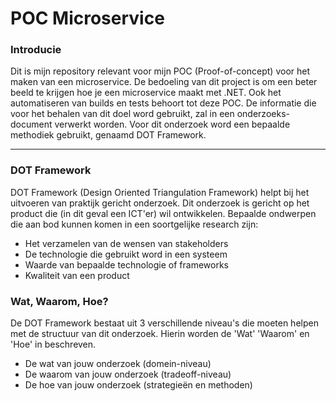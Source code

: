 # POC Microservice

### Introducie
Dit is mijn repository relevant voor mijn POC (Proof-of-concept) voor het maken van een microservice. De bedoeling van dit project is om een beter beeld te krijgen hoe je een microservice maakt met .NET. Ook het automatiseren van builds en tests behoort tot deze POC. De informatie die voor het behalen van dit doel word gebruikt, zal in een onderzoeks-document verwerkt worden. Voor dit onderzoek word een bepaalde methodiek gebruikt, genaamd DOT Framework.

---

### DOT Framework
DOT Framework (Design Oriented Triangulation Framework) helpt bij het uitvoeren van praktijk gericht onderzoek. Dit onderzoek is gericht op het product die (in dit geval een ICT'er) wil ontwikkelen. Bepaalde ondwerpen die aan bod kunnen komen in een soortgelijke research zijn:

- Het verzamelen van de wensen van stakeholders
- De technologie die gebruikt word in een systeem
- Waarde van bepaalde technologie of frameworks
- Kwaliteit van een product

### Wat, Waarom, Hoe?

De DOT Framework bestaat uit 3 verschillende niveau's die moeten helpen met de structuur van dit onderzoek. Hierin worden de 'Wat' 'Waarom' en 'Hoe' in beschreven.

- De wat van jouw onderzoek (domein-niveau)
- De waarom van jouw onderzoek (tradeoff-niveau)
- De hoe van jouw onderzoek (strategieën en methoden)


